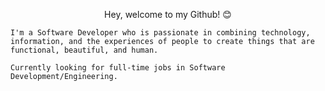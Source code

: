 
<p align="center">
    Hey, welcome to my Github! 😊

    I'm a Software Developer who is passionate in combining technology, information, and the experiences of people to create things that are functional, beautiful, and human.

    Currently looking for full-time jobs in Software Development/Engineering. 
</p>